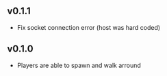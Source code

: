 ## v0.1.1

- Fix socket connection error (host was hard coded)

## v0.1.0

- Players are able to spawn and walk arround
